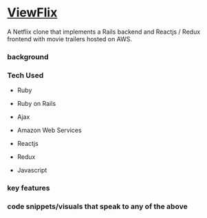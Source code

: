 # [ViewFlix](https://viewflix.herokuapp.com/#/)
A Netflix clone that implements a Rails backend and Reactjs / Redux frontend with movie trailers hosted on AWS.

### background

### Tech Used
- Ruby 

- Ruby on Rails

- Ajax

- Amazon Web Services

- Reactjs

- Redux

- Javascript


### key features

### code snippets/visuals that speak to any of the above
